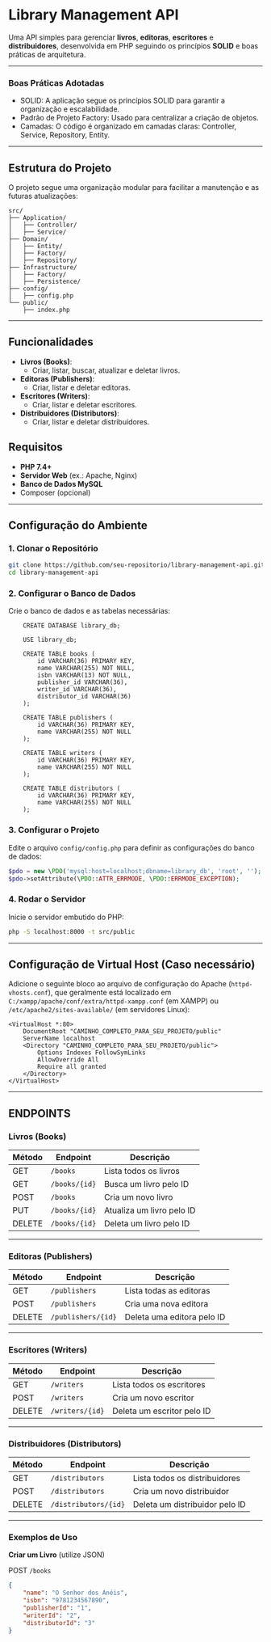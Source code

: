 # **Library Management API**

Uma API simples para gerenciar **livros**, **editoras**, **escritores** e **distribuidores**, desenvolvida em PHP seguindo os princípios **SOLID** e boas práticas de arquitetura.

---

### **Boas Práticas Adotadas**
- SOLID: A aplicação segue os princípios SOLID para garantir a organização e escalabilidade.
- Padrão de Projeto Factory: Usado para centralizar a criação de objetos.
- Camadas: O código é organizado em camadas claras: Controller, Service, Repository, Entity.

---

## **Estrutura do Projeto**

O projeto segue uma organização modular para facilitar a manutenção e as futuras atualizações:

```
src/
├── Application/
│   ├── Controller/
│   ├── Service/
├── Domain/
│   ├── Entity/
│   ├── Factory/
│   ├── Repository/
├── Infrastructure/
│   ├── Factory/
│   ├── Persistence/
├── config/
│   ├── config.php
└── public/
    ├── index.php

```

---

## **Funcionalidades**

- **Livros (Books)**:
  - Criar, listar, buscar, atualizar e deletar livros.
- **Editoras (Publishers)**:
  - Criar, listar e deletar editoras.
- **Escritores (Writers)**:
  - Criar, listar e deletar escritores.
- **Distribuidores (Distributors)**:
  - Criar, listar e deletar distribuidores.


## **Requisitos**

- **PHP 7.4+**
- **Servidor Web** (ex.: Apache, Nginx)
- **Banco de Dados MySQL**
- Composer (opcional)

---

## **Configuração do Ambiente**

### **1. Clonar o Repositório**
```bash
git clone https://github.com/seu-repositorio/library-management-api.git
cd library-management-api
```

### **2. Configurar o Banco de Dados**
Crie o banco de dados e as tabelas necessárias:

```mysql
    CREATE DATABASE library_db;
    
    USE library_db;
    
    CREATE TABLE books (
        id VARCHAR(36) PRIMARY KEY,
        name VARCHAR(255) NOT NULL,
        isbn VARCHAR(13) NOT NULL,
        publisher_id VARCHAR(36),
        writer_id VARCHAR(36),
        distributor_id VARCHAR(36)
    );
    
    CREATE TABLE publishers (
        id VARCHAR(36) PRIMARY KEY,
        name VARCHAR(255) NOT NULL
    );
    
    CREATE TABLE writers (
        id VARCHAR(36) PRIMARY KEY,
        name VARCHAR(255) NOT NULL
    );
    
    CREATE TABLE distributors (
        id VARCHAR(36) PRIMARY KEY,
        name VARCHAR(255) NOT NULL
    );
```

### **3. Configurar o Projeto**
Edite o arquivo ```config/config.php``` para definir as configurações do banco de dados:

```php
$pdo = new \PDO('mysql:host=localhost;dbname=library_db', 'root', '');
$pdo->setAttribute(\PDO::ATTR_ERRMODE, \PDO::ERRMODE_EXCEPTION);
```

### **4. Rodar o Servidor**
Inicie o servidor embutido do PHP:
```bash
php -S localhost:8000 -t src/public
```

---
## **Configuração de Virtual Host (Caso necessário)**
Adicione o seguinte bloco ao arquivo de configuração do Apache (`httpd-vhosts.conf`), que geralmente está localizado em `C:/xampp/apache/conf/extra/httpd-xampp.conf` (em XAMPP) ou `/etc/apache2/sites-available/` (em servidores Linux):
```
<VirtualHost *:80> 
    DocumentRoot "CAMINHO_COMPLETO_PARA_SEU_PROJETO/public" 
    ServerName localhost 
    <Directory "CAMINHO_COMPLETO_PARA_SEU_PROJETO/public"> 
        Options Indexes FollowSymLinks 
        AllowOverride All 
        Require all granted 
    </Directory>
</VirtualHost>
```

---

## **ENDPOINTS**

### **Livros (Books)**

| Método  | Endpoint      | Descrição                |
|---------|---------------|--------------------------|
| GET     | `/books`      | Lista todos os livros    |
| GET     | `/books/{id}` | Busca um livro pelo ID   |
| POST    | `/books`      | Cria um novo livro       |
| PUT     | `/books/{id}` | Atualiza um livro pelo ID|
| DELETE  | `/books/{id}` | Deleta um livro pelo ID  |

---

### **Editoras (Publishers)**

| Método  | Endpoint          | Descrição                |
|---------|-------------------|--------------------------|
| GET     | `/publishers`     | Lista todas as editoras  |
| POST    | `/publishers`     | Cria uma nova editora    |
| DELETE  | `/publishers/{id}`| Deleta uma editora pelo ID|

---

### **Escritores (Writers)**

| Método  | Endpoint       | Descrição                  |
|---------|----------------|----------------------------|
| GET     | `/writers`     | Lista todos os escritores  |
| POST    | `/writers`     | Cria um novo escritor      |
| DELETE  | `/writers/{id}`| Deleta um escritor pelo ID |

---

### **Distribuidores (Distributors)**

| Método  | Endpoint          | Descrição                     |
|---------|-------------------|-------------------------------|
| GET     | `/distributors`   | Lista todos os distribuidores |
| POST    | `/distributors`   | Cria um novo distribuidor     |
| DELETE  | `/distributors/{id}`| Deleta um distribuidor pelo ID |

---

### Exemplos de Uso
**Criar um Livro** (utilize JSON)

POST ```/books```

```json
{
    "name": "O Senhor dos Anéis",
    "isbn": "9781234567890",
    "publisherId": "1",
    "writerId": "2",
    "distributorId": "3"
}
``` 
